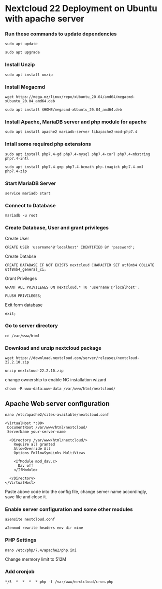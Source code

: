 # Nextcloud 22 Deployment on Ubuntu with apache server

### Run these commands to update dependencies
```
sudo apt update
```
```
sudo apt upgrade
```

### Install Unzip
```
sudo apt install unzip
```

### Install Megacmd
```
wget https://mega.nz/linux/repo/xUbuntu_20.04/amd64/megacmd-xUbuntu_20.04_amd64.deb
```
```
sudo apt install $HOME/megacmd-xUbuntu_20.04_amd64.deb
```

### Install Apache, MariaDB server and php module for apache
```
sudo apt install apache2 mariadb-server libapache2-mod-php7.4
```

### Intall some required php extensions
```
sudo apt install php7.4-gd php7.4-mysql php7.4-curl php7.4-mbstring php7.4-intl
```
```
sudo apt install php7.4-gmp php7.4-bcmath php-imagick php7.4-xml php7.4-zip
```

### Start MariaDB Server

```
service mariadb start
```

### Connect to Database

```
mariadb -u root
```

### Create Database, User and grant privileges
Create User
```
CREATE USER 'username'@'localhost' IDENTIFIED BY 'password';
```
Create Databse
```
CREATE DATABASE IF NOT EXISTS nextcloud CHARACTER SET utf8mb4 COLLATE utf8mb4_general_ci;
```
Grant Privileges
```
GRANT ALL PRIVILEGES ON nextcloud.* TO 'username'@'localhost';
```
```
FLUSH PRIVILEGES;
```
Exit form database
```
exit;
```

### Go to server directory
```
cd /var/www/html
```

### Download and unzip nextcloud package
```
wget https://download.nextcloud.com/server/releases/nextcloud-22.2.10.zip
```
```
unzip nextcloud-22.2.10.zip
```
change ownership to enable NC installation wizard
```
chown -R www-data:www-data /var/www/html/nextcloud/
```

## Apache Web server configuration
```
nano /etc/apache2/sites-available/nextcloud.conf
```
```
<VirtualHost *:80>
 DocumentRoot /var/www/html/nextcloud/
 ServerName your-server-name

  <Directory /var/www/html/nextcloud/>
    Require all granted
    AllowOverride All
    Options FollowSymLinks MultiViews

    <IfModule mod_dav.c>
      Dav off
    </IfModule>

  </Directory>
</VirtualHost>
```
Paste above code into the config file, change server name accordingly, save file and close it.

### Enable server configuration and some other modules
```
a2ensite nextcloud.conf
```
```
a2enmod rewrite headers env dir mime
```

### PHP Settings

```
nano /etc/php/7.4/apache2/php.ini
```
Change mermory limit to 512M


### Add cronjob
```
*/5  *  *  *  * php -f /var/www/nextcloud/cron.php
```

